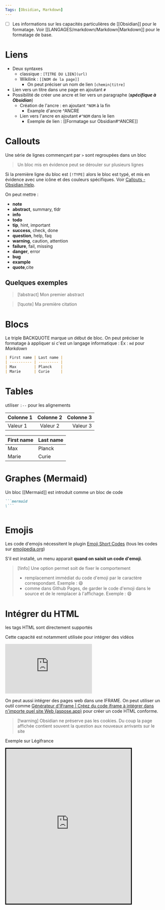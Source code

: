 ```yaml
---
Tags: [Obsidian, Markdown]
---
```

- [ ] Les informations sur les capacités particulières de [[Obsidian]] pour le formatage. Voir [[LANGAGES/markdown/Markdown|Markdown]] pour le formatage de base.
# Liens
- Deux syntaxes
	- classique : `[TITRE DU LIEN](url)`
	- Wikilink : `[[NOM de la page]]`
		- On peut préciser un nom de lien `[chemin|titre]`
- Lien vers un titre dans une page en ajoutant `#`
- Possibilité de créer une ancre et lier vers un paragraphe (***spécifique à Obsidian***)
	- Création de l'ancre : en ajoutant `^NOM` à la fin 
		- Example d'ancre ^ANCRE
	- Lien vers l'ancre en ajoutant `#^NOM` dans le lien
		- Exemple de lien : [[Formatage sur Obsidian#^ANCRE]]
# Callouts

Une série de lignes commençant par `>` sont regroupées dans un bloc
> Un bloc mis en évidence
> peut se dérouler sur plusieurs lignes

Si la première ligne du bloc est `[!TYPE]` alors le bloc est typé, et mis en évidence avec une icône et des couleurs spécifiques. Voir [Callouts - Obsidian Help](https://help.obsidian.md/Editing+and+formatting/Callouts).

On peut mettre  : 
- **note**
- **abstract**, summary, tldr
- **info**
- **todo**
- **tip**, hint, important
- **success**, check, done
- **question**, help, faq
- **warning**, caution, attention
- **failure**, fail, missing
- **danger**, error
- **bug**
- **example**
- **quote**,cite

## Quelques exemples
>[!abstract]
>Mon premier abstract

> [!quote]
> Ma première citation
 
# Blocs 
Le triple BACKQUOTE marque un début de bloc. On peut préciser le formatage à appliquer si c'est un langage informatique : Ex : `md` pour _Markdown_

```md
| First name | Last name |
| ---------- | --------- |
| Max        | Planck    |
| Marie      | Curie     |
```
# Tables
utiliser `:--` pour les alignements

| Colonne 1 | Colonne 2 | Colonne 3 |
| :-- | :--: | --: |
| Valeur 1 | Valeur 2 | Valeur 3 |


| First name | Last name |
| ---------- | --------- |
| Max        | Planck    |
| Marie      | Curie     |

# Graphes (Mermaid)
Un bloc [[Mermaid]] est introduit comme un bloc de code
```md
```mermaid
\```
```
```
```

# Emojis
Les code d'emojis nécessitent le plugin [Emoji Short Codes](obsidian://show-plugin?id=emoji-shortcodes) (tous les codes sur [emojipedia.org](https://emojipedia.org))

S'il est installé, un menu apparait **quand on saisit un code d'emoji**.  
>[!info]
> Une option permet soit de fixer le comportement
> - remplacement immédiat du code d'emoji par le caractère correspondant. Exemple : 😄
> - comme dans Github Pages, de garder le code d'emoji dans le source et de le remplacer à l'affichage. Exemple : :smile:  

# Intégrer du HTML
les tags HTML sont directement supportés

Cette capacité est notamment utilisée pour intégrer des vidéos

<iframe width="280" height="160" src="https://www.youtube.com/embed/YJzLC-AAWHw" title="YouTube video player" frameborder="0" allow="accelerometer; autoplay; clipboard-write; encrypted-media; gyroscope; picture-in-picture; web-share" allowfullscreen></iframe>

On peut aussi intégrer des pages web dans une IFRAME. On peut utiliser un outil comme [Générateur d'IFrame | Créez du code iframe à intégrer dans n'importe quel site Web (aspose.app)](https://products.aspose.app/html/fr/iframe-generator) pour créer un code HTML conforme.
>[!warning] Obsidian ne préserve pas les cookies. Du coup la page affichée contient souvent la question aux nouveaux arrivants sur le site

Exemple sur Légifrance
<iframe src="https://www.legifrance.gouv.fr/juri/id/JURITEXT000047483071" name="myIFrame" scrolling="auto" width="80%" height="500px" style="border: solid #000000;"></iframe>